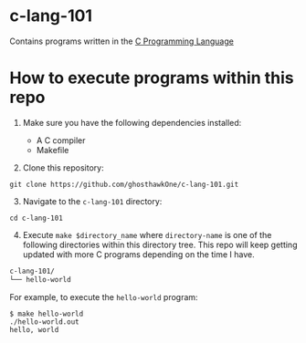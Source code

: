 # c-lang-101

Contains programs written in the [C Programming Language](https://en.wikipedia.org/wiki/C_(programming_language))

# How to execute programs within this repo

1. Make sure you have the following dependencies installed:
    - A C compiler
    - Makefile

2. Clone this repository:
```
git clone https://github.com/ghosthawkOne/c-lang-101.git
```

3. Navigate to the `c-lang-101` directory:
```
cd c-lang-101
```

4. Execute `make $directory_name` where `directory-name` is one of the following directories within this directory tree. This repo will keep getting updated with more C programs depending on the time I have.
```bash
c-lang-101/
└── hello-world
```

For example, to execute the `hello-world` program:
```
$ make hello-world
./hello-world.out
hello, world
```